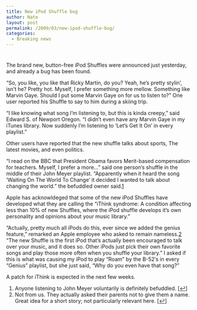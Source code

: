 ```yaml
---
title: New iPod Shuffle bug
author: Nate
layout: post
permalink: /2009/03/new-ipod-shuffle-bug/
categories:
  - Breaking news
---
```

# 

The brand new, button-free iPod Shuffles were announced just yesterday, and already a bug has been found.

“So, you like, you like that Ricky Martin, do you? Yeah, he’s pretty stylin’, isn’t he? Pretty hot. Myself, I prefer something more mellow. Something like Marvin Gaye. Should I put some Marvin Gaye on for us to listen to?” One user reported his Shuffle to say to him during a skiing trip.

“I like knowing what song I’m listening to, but this is kinda creepy,” said Edward S. of Newport Oregon. “I didn’t even have any Marvin Gaye in my iTunes library. Now suddenly I’m listening to ‘Let’s Get It On’ in every playlist.”

Other users have reported that the new shuffle talks about sports, The latest movies, and even politics.

“I read on the BBC that President Obama favors Merit-based compensation for teachers. Myself, I prefer a more…” said one person’s shuffle in the middle of their John Meyer playlist. “Apparently when it heard the song ‘Waiting On The World To Change’ it decided I wanted to talk about changing the world.” the befuddled owner said.[1][1]

 [1]: #footnote_0_377 "Anyone listening to John Meyer voluntarily is definitely befuddled."

Apple has acknowldeged that some of the new iPod Shuffles have developed what they are calling the “iThink syndrome: A condition affecting less than 10% of new Shuffles, where the iPod shuffle develops it’s own personality and opinions about your music library.”

“Actually, pretty much all iPods do this, ever since we added the genius feature,” remarked an Apple employee who asked to remain nameless.[2][2] “The new Shuffle is the first iPod that’s actually been encouraged to talk over your music, and it does so. Other iPods just pick their own favorite songs and play those more often when you shuffle your library.” I asked if this is what was causing my iPod to play “Roam” by the B-52′s in every “Genius” playlist, but she just said, “Why do you even have that song?”

 [2]: #footnote_1_377 "Not from us. They actually asked their parents not to give them a name. Great idea for a short story; not particularly relevant here."

A patch for iThink is expected in the next few weeks.

1.  Anyone listening to John Meyer voluntarily is definitely befuddled. [[↩][3]]
2.  Not from us. They actually asked their parents not to give them a name. Great idea for a short story; not particularly relevant here. [[↩][4]]

 [3]: #identifier_0_377
 [4]: #identifier_1_377